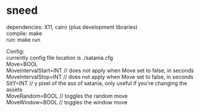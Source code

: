# sneed

dependencies: X11, cairo (plus development libraries)  
compile: make  
run: make run  

Config:  
currently config file location is ./satania.cfg  
Move=BOOL  
MoveIntervalStart=INT  // does not apply when Move set to false, in seconds  
MoveIntervalStop=INT   // does not apply when Move set to false, in seconds  
SitY=INT               // y pixel of the ass of satania, only useful if you're changing the assets  
MoveRandom=BOOL        // toggles the random move  
MoveWindow=BOOL        // toggles the window move
